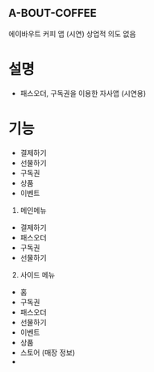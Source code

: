 ## A-BOUT-COFFEE
에이바우트 커피 앱 (시연)
상업적 의도 없음 

# 설명
- 패스오더, 구독권을 이용한 자사앱 (시연용)
# 기능
- 결제하기
- 선물하기
- 구독권
- 상품
- 이벤트

1. 메인메뉴
- 결제하기
- 패스오더
- 구독권
- 선물하기

2. 사이드 메뉴
- 홈
- 구독권
- 패스오더
- 선물하기
- 이벤트
- 상품
- 스토어 (매장 정보)
- 
